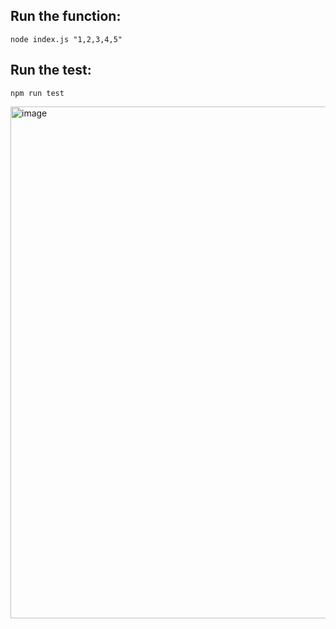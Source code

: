 ## Run the function:

```
node index.js "1,2,3,4,5"
```


## Run the test:
```
npm run test
```
<img width="1026" height="819" alt="image" src="https://github.com/user-attachments/assets/aa5b50df-6177-4d48-8b3f-e0e6f677ad8d" />
